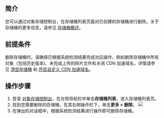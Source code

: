 ## 简介

您可以通过对象存储控制台，在存储桶列表页面对已创建的存储桶进行删除。关于存储桶的更多信息，请参见 [存储桶概述](https://intl.cloud.tencent.com/document/product/436/13312)。

## 前提条件

删除存储桶时，请确保已根据系统检测结果完成对应操作，例如删除存储桶中所有对象（包括历史版本)、未完成上传的碎片文件和关闭 CDN 加速域名，详情请参见 [清空存储桶](https://intl.cloud.tencent.com/document/product/436/30926) 和 [开启自定义 CDN 加速域名](https://intl.cloud.tencent.com/document/product/436/31505)。

## 操作步骤

1. 登录 [对象存储控制台](https://console.cloud.tencent.com/cos5)，在左侧导航栏中单击**存储桶列表**，进入存储桶列表页。
2. 找到您需要删除的存储桶，在其右侧操作栏下，单击**更多 > 删除**。
![](https://main.qcloudimg.com/raw/1baeba77031a31a1a242c237da68e376.png)
3. 在弹出的对话框中，根据系统检测结果进行操作即可删除存储桶。



